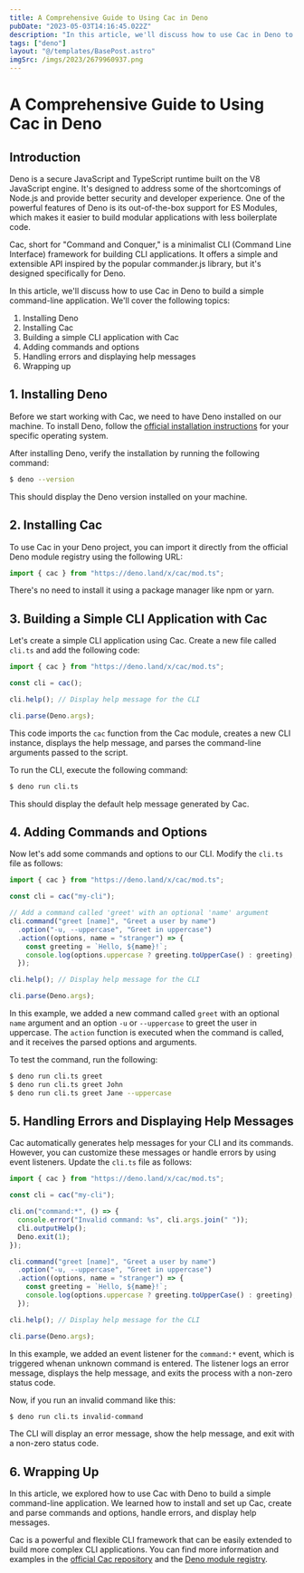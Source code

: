 ```yaml
---
title: A Comprehensive Guide to Using Cac in Deno
pubDate: "2023-05-03T14:16:45.022Z"
description: "In this article, we'll discuss how to use Cac in Deno to build a simple command-line application."
tags: ["deno"]
layout: "@/templates/BasePost.astro"
imgSrc: /imgs/2023/2679960937.png
---
```

# A Comprehensive Guide to Using Cac in Deno

## Introduction

Deno is a secure JavaScript and TypeScript runtime built on the V8 JavaScript engine. It's designed to address some of the shortcomings of Node.js and provide better security and developer experience. One of the powerful features of Deno is its out-of-the-box support for ES Modules, which makes it easier to build modular applications with less boilerplate code.

Cac, short for "Command and Conquer," is a minimalist CLI (Command Line Interface) framework for building CLI applications. It offers a simple and extensible API inspired by the popular commander.js library, but it's designed specifically for Deno.

In this article, we'll discuss how to use Cac in Deno to build a simple command-line application. We'll cover the following topics:

1. Installing Deno
2. Installing Cac
3. Building a simple CLI application with Cac
4. Adding commands and options
5. Handling errors and displaying help messages
6. Wrapping up

## 1. Installing Deno

Before we start working with Cac, we need to have Deno installed on our machine. To install Deno, follow the [official installation instructions](https://deno.land/#installation) for your specific operating system.

After installing Deno, verify the installation by running the following command:

```bash
$ deno --version
```

This should display the Deno version installed on your machine.

## 2. Installing Cac

To use Cac in your Deno project, you can import it directly from the official Deno module registry using the following URL:

```typescript
import { cac } from "https://deno.land/x/cac/mod.ts";
```

There's no need to install it using a package manager like npm or yarn.

## 3. Building a Simple CLI Application with Cac

Let's create a simple CLI application using Cac. Create a new file called `cli.ts` and add the following code:

```typescript
import { cac } from "https://deno.land/x/cac/mod.ts";

const cli = cac();

cli.help(); // Display help message for the CLI

cli.parse(Deno.args);
```

This code imports the `cac` function from the Cac module, creates a new CLI instance, displays the help message, and parses the command-line arguments passed to the script.

To run the CLI, execute the following command:

```bash
$ deno run cli.ts
```

This should display the default help message generated by Cac.

## 4. Adding Commands and Options

Now let's add some commands and options to our CLI. Modify the `cli.ts` file as follows:

```typescript
import { cac } from "https://deno.land/x/cac/mod.ts";

const cli = cac("my-cli");

// Add a command called 'greet' with an optional 'name' argument
cli.command("greet [name]", "Greet a user by name")
  .option("-u, --uppercase", "Greet in uppercase")
  .action((options, name = "stranger") => {
    const greeting = `Hello, ${name}!`;
    console.log(options.uppercase ? greeting.toUpperCase() : greeting);
  });

cli.help(); // Display help message for the CLI

cli.parse(Deno.args);
```

In this example, we added a new command called `greet` with an optional `name` argument and an option `-u` or `--uppercase` to greet the user in uppercase. The `action` function is executed when the command is called, and it receives the parsed options and arguments.

To test the command, run the following:

```bash
$ deno run cli.ts greet
$ deno run cli.ts greet John
$ deno run cli.ts greet Jane --uppercase
```

## 5. Handling Errors and Displaying Help Messages

Cac automatically generates help messages for your CLI and its commands. However, you can customize these messages or handle errors by using event listeners. Update the `cli.ts` file as follows:

```typescript
import { cac } from "https://deno.land/x/cac/mod.ts";

const cli = cac("my-cli");

cli.on("command:*", () => {
  console.error("Invalid command: %s", cli.args.join(" "));
  cli.outputHelp();
  Deno.exit(1);
});

cli.command("greet [name]", "Greet a user by name")
  .option("-u, --uppercase", "Greet in uppercase")
  .action((options, name = "stranger") => {
    const greeting = `Hello, ${name}!`;
    console.log(options.uppercase ? greeting.toUpperCase() : greeting);
  });

cli.help(); // Display help message for the CLI

cli.parse(Deno.args);
```

In this example, we added an event listener for the `command:*` event, which is triggered whenan unknown command is entered. The listener logs an error message, displays the help message, and exits the process with a non-zero status code.

Now, if you run an invalid command like this:

```bash
$ deno run cli.ts invalid-command
```

The CLI will display an error message, show the help message, and exit with a non-zero status code.

## 6. Wrapping Up

In this article, we explored how to use Cac with Deno to build a simple command-line application. We learned how to install and set up Cac, create and parse commands and options, handle errors, and display help messages.

Cac is a powerful and flexible CLI framework that can be easily extended to build more complex CLI applications. You can find more information and examples in the [official Cac repository](https://github.com/cacjs/cac) and the [Deno module registry](https://deno.land/x/cac).

